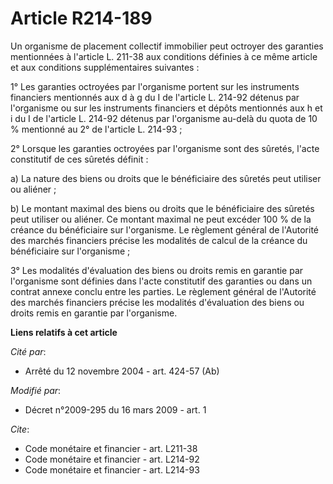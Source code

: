 # Article R214-189

Un organisme de placement collectif immobilier peut octroyer des garanties mentionnées à l'article L. 211-38 aux conditions
définies à ce même article et aux conditions supplémentaires suivantes : 

1° Les garanties octroyées par l'organisme portent sur les instruments financiers mentionnés aux d à g du I de l'article L.
214-92 détenus par l'organisme ou sur les instruments financiers et dépôts mentionnés aux h et i du I de l'article L. 214-92
détenus par l'organisme au-delà du quota de 10 % mentionné au 2° de l'article L. 214-93 ;

2° Lorsque les garanties octroyées par l'organisme sont des sûretés, l'acte constitutif de ces sûretés définit : 

a) La nature des biens ou droits que le bénéficiaire des sûretés peut utiliser ou aliéner ; 

b) Le montant maximal des biens ou droits que le bénéficiaire des sûretés peut utiliser ou aliéner. Ce montant maximal ne
peut excéder 100 % de la créance du bénéficiaire sur l'organisme. Le règlement général de l'Autorité des marchés financiers
précise les modalités de calcul de la créance du bénéficiaire sur l'organisme ; 

3° Les modalités d'évaluation des biens ou droits remis en garantie par l'organisme sont définies dans l'acte constitutif des
garanties ou dans un contrat annexe conclu entre les parties. Le règlement général de l'Autorité des marchés financiers
précise les modalités d'évaluation des biens ou droits remis en garantie par l'organisme.

**Liens relatifs à cet article**

_Cité par_:

  - Arrêté du 12 novembre 2004 - art. 424-57 (Ab)

_Modifié par_:

  - Décret n°2009-295 du 16 mars 2009 - art. 1

_Cite_:

  - Code monétaire et financier - art. L211-38
  - Code monétaire et financier - art. L214-92
  - Code monétaire et financier - art. L214-93

